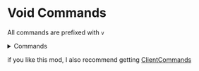 
# Void Commands

All commands are prefixed with ```v```

<details>
<summary>Commands</summary>

| Command                                 | Description                                                                                          |
|-----------------------------------------|------------------------------------------------------------------------------------------------------|
| ```vget <itemStack> <count>```          | Gives yourself a ghost item. In Creative it will be ghost, until you use it.                         |
| ```vsetblock <blockPos> <blockState>``` | Sets a the block at <blockPos> to the block <blockState>.                                            |
| ```vghostplacement <booleanToggle>```   | Toggles if interacting with blocks sends a packet. This includes placing blocks, using buttons, etc. |
| ```vgetrender```                        | Prints simulation/view distance in chat.                                                             |
| ```vgetlocation```                      | Prints current coordinates, and dimension in chat.                                                   |
| ```vsummon <entity> <location> <nbt>``` | Summons an entity client-side (you can be nudged by client side entities)                            |
| ```vkill <entities>```                  | Removes entities from the client world                                                               |

</details> 

if you like this mod, I also recommend getting [ClientCommands](https://modrinth.com/mod/client-commands)
